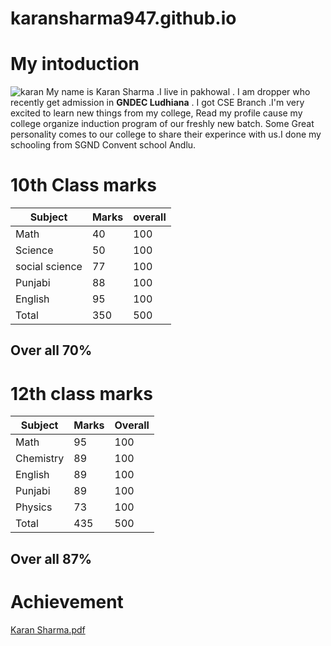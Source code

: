 # karansharma947.github.io
# My intoduction
![karan](https://github.com/user-attachments/assets/8da9a33b-64cd-4c81-9e1d-60b4f062c3fa)
My name is Karan Sharma .I live in pakhowal . I am dropper who recently get admission in **GNDEC Ludhiana** . I got CSE Branch .I'm very excited to learn new things from my college, Read my profile cause my college organize induction program of our freshly new batch. Some Great personality comes to our college to share their experince with us.I done my schooling from SGND Convent school Andlu.
# 10th Class marks

| Subject | Marks | overall |
|---|---|---|
| Math | 40  | 100  |
| Science | 50 | 100 |
| social science | 77 | 100 |
| Punjabi | 88  | 100 |
| English | 95  | 100 |
| Total | 350 | 500 |
## Over all 70%

# 12th class marks

| Subject | Marks | Overall |
|---|---|---|
| Math | 95 | 100 | 
| Chemistry | 89 | 100 |
| English | 89 | 100 |
| Punjabi | 89 | 100 |
| Physics | 73 | 100 |
| Total | 435 | 500 |
## Over all 87%

# Achievement
[Karan Sharma.pdf](https://github.com/user-attachments/files/16334399/Karan.Sharma.pdf)



